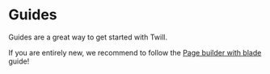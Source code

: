 # Guides

Guides are a great way to get started with Twill.

If you are entirely new, we recommend to follow the [Page builder with blade](./1_page-builder-with-blade/1_index.md) guide!
